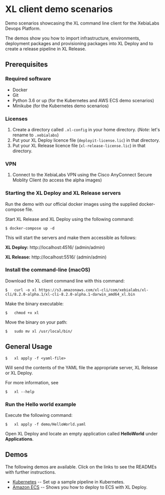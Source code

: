 # XL client demo scenarios

Demo scenarios showcasing the XL command line client for the XebiaLabs Devops Platform.

The demos show you how to import infrastructure, environments, deployment packages and provisioning packages into XL Deploy and to create a release pipeline in XL Release.

## Prerequisites

### Required software

* Docker
* Git
* Python 3.6 or up (for the Kubernetes and AWS ECS demo scenarios)
* Minikube (for the Kubernetes demo scenarios)


### Licenses

1. Create a directory called `.xl-config` in your home directory.
   (_Note:_ let's rename to `.xebialabs`)
2. Put your XL Deploy licence file (`deployit-license.lic`) in that directory.
3. Put your XL Release licence file (`xl-release-license.lic`) in that directory.

### VPN

1. Connect to the XebiaLabs VPN using the Cisco AnyConnect Secure Moblity Client (to access the alpha images)

### Starting the XL Deploy and XL Release servers

Run the demo with our official docker images using the supplied docker-compose file.

Start XL Release and XL Deploy using the following command:

```
$ docker-compose up -d
```

This will start the servers and make them accessible as follows:

**XL Deploy:** http://localhost:4516/ (admin/admin)

**XL Release:** http://localhost:5516/ (admin/admin)


### Install the command-line (macOS)

Download the XL client command line with this command:

```
$	curl -o xl https://s3.amazonaws.com/xl-cli/com/xebialabs/xl-cli/8.2.0-alpha.1/xl-cli-8.2.0-alpha.1-darwin_amd64_xl.bin
```

Make the binary executable:

```
$	chmod +x xl
```

Move the binary on your path:

```
$	sudo mv xl /usr/local/bin/
```

## General Usage

```
$	xl apply -f <yaml-file>
```

Will send the contents of the YAML file the appropriate server, XL Release or XL Deploy.

For more information, see

```
$	xl --help
```

### Run the Hello world example

Execute the following command:

```
$	xl apply -f demo/HelloWorld.yaml
```

Open XL Deploy and locate an empty application called **HelloWorld** under **Applications**.


## Demos

The following demos are available. Click on the links to see the READMEs with further instructions.

* [Kubernetes](demo/k8s/) -- Set up a sample pipeline in Kubernetes.
* [Amazon ECS](demo/ecs/) -- Shows you how to deploy to ECS with XL Deploy.
